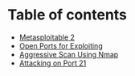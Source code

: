 # Table of contents

* [Metasploitable 2](README.md)
* [Open Ports for Exploiting](open-ports-for-exploiting.md)
* [Aggressive Scan Using Nmap](aggressive-scan-using-nmap.md)
* [Attacking on Port 21](attacking-on-port-21.md)

